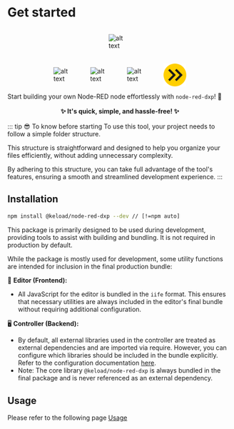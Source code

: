 # Get started

<div style="margin-top: 2rem; display: flex; align-items: center; justify-content: center; gap:2rem">
<img src="https://nodered.org/about/resources/media/node-red-icon-2.svg" alt="alt text" width="10%"/>
</div>
<div style="margin-top: 2rem; display: flex; align-items: center; justify-content: center; gap:2rem">
<img src="https://upload.wikimedia.org/wikipedia/commons/4/4c/Typescript_logo_2020.svg" alt="alt text" width="10%"/>
<img src="https://upload.wikimedia.org/wikipedia/commons/d/d5/Tailwind_CSS_Logo.svg" alt="alt text" width="10%"/>
<img src="https://upload.wikimedia.org/wikipedia/commons/9/96/Sass_Logo_Color.svg" alt="alt text" width="10%"/>
<img src="./images/esbuild-logo.svg" alt="alt text" width="10%"/>
</div>

Start building your own Node-RED node effortlessly with `node-red-dxp`! 🚀 

<div style="font-weight:bold;margin: 1rem 0 1rem 0; display: flex; align-items: center; justify-content: center; gap:2rem">
✨ It's quick, simple, and hassle-free! ✨
</div>

::: tip 😎 To know before starting
To use this tool, your project needs to follow a simple folder structure. 

This structure is straightforward and designed to help you organize your files efficiently, without adding unnecessary complexity. 

By adhering to this structure, you can take full advantage of the tool's features, ensuring a smooth and streamlined development experience.
:::

## Installation

```sh
npm install @keload/node-red-dxp --dev // [!=npm auto]
```

This package is primarily designed to be used during development, 
providing tools to assist with building and bundling. It is not required in production by default.

While the package is mostly used for development, some utility functions are intended for inclusion in the final production bundle:

🎨 **Editor (Frontend):**

- All JavaScript for the editor is bundled in the `iife` format. This ensures that necessary utilities are always included in the editor's final bundle without requiring additional configuration.

🖥️ **Controller (Backend):**
- By default, all external libraries used in the controller are treated as external dependencies and are imported via require. However, you can configure which libraries should be included in the bundle explicitly. Refer to the configuration documentation [here](config-file.md#includeinbundle-string-default).
- Note: The core library `@keload/node-red-dxp` is always bundled in the final package and is never referenced as an external dependency.

## Usage

Please refer to the following page [Usage](usage.md)
